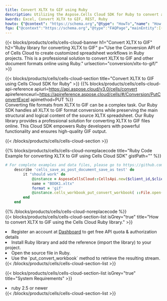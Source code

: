 ```yaml
---
title: Convert XLTX to GIF using Ruby 
description: Utilizing the Aspose.Cells Cloud SDK for Ruby to convert a XLTX format file to a GIF format file. 
kwords: Excel, Convert XLTX to GIF, REST, Ruby
howto: {"@context": "https://schema.org","@type": "HowTo","name": "How to convert XLTX to GIF using the Cells Cloud Ruby library.","description": "How to convert XLTX to GIF using the Cells Cloud Ruby library.","image": {"@type": "ImageObject"},"url": "/ruby/conversion/xltx-to-gif/","step": [{ "@type": "HowToStep","name": "How to convert XLTX to GIF using the Cells Cloud Ruby library. step 1", "image": {"@type": "ImageObject",},"url": "/ruby/conversion/xltx-to-gif/","text": "Register an account at <a href='https://dashboard.aspose.cloud/'>Dashboard</a> to get free API quota & authorization details",},{ "@type": "HowToStep","name": "How to convert XLTX to GIF using the Cells Cloud Ruby library. step 1", "image": {"@type": "ImageObject",},"url": "/ruby/conversion/xltx-to-gif/","text": "Install Ruby library and add the reference (import the library) to your project.",},{ "@type": "HowToStep","name": "How to convert XLTX to GIF using the Cells Cloud Ruby library. step 1", "image": {"@type": "ImageObject",},"url": "/ruby/conversion/xltx-to-gif/","text": "Open the source file in Ruby.",},{ "@type": "HowToStep","name": "How to convert XLTX to GIF using the Cells Cloud Ruby library. step 1", "image": {"@type": "ImageObject",},"url": "/ruby/conversion/xltx-to-gif/","text": "Use the `put_convert_workbook` method to retrieve the resulting stream.",}, ],"supply": {"@type": "HowToSupply","name": "document"},"tool": [{"@type": "HowToTool","name": "RubyMine, Visual Studio Code, Aptana Studio, NetBeans"},{"@type": "HowToTool","name": "Aspose Cells"}],"totalTime": "PT6M"}
fqa: {"@context":"https://schema.org","@type":"FAQPage","mainEntity":[{"@type":"Question","name":"Why convert file formats in C# using REST API?","acceptedAnswer":{"@type":"Answer","text":"Documents are encoded in many ways, and some files may be incompatible with the software you use. To open and read such files, just convert them to appropriate file formats.<br/><ol><li>Install .NET SDK and add the reference (import the library) to your project.</li><li>Open the source file in C# using REST API.</li><li>Call the PutConvertWorkbookRequest() method, passing an output filename with required extension.</li><li>Get the result of conversion as a separate file.</li></ol>"}},{"@type":"Question","name":"What file formats can I convert with your C# library?","acceptedAnswer":{"@type":"Answer","text":"We support a variety of file formats for conversion using .NET library, including XLSX, Excel, xls , PDF, CSV, HTML, Markdown, XML, PNG, JPG, TIFF, Json, TXT and many more."}},{"@type":"Question","name":"What is the maximum allowed file size for conversion using this .NET library?","acceptedAnswer":{"@type":"Answer","text":"There are no file size limits for format conversions using .NET library."}}]}
---
```



{{< blocks/products/cells/cells-cloud-banner h1="Convert XLTX to GIF" h2="Ruby library for converting XLTX to GIF" p="Use the Conversion API of of Cells Cloud to create customized spreadsheet workflows in Ruby projects. This is a professional solution to convert XLTX to GIF and other document formats online using Ruby." urlsection="conversion/xltx-to-gif/" >}}

{{< blocks/products/cells/cells-cloud-section  title="Convert XLTX to GIF using Cells Cloud SDK for Ruby" >}}
{{% blocks/products/cells/cells-cloud-api-reference  apiurl=https://api.aspose.cloud/v3.0/cells/convert  apireferenceurl=https://apireference.aspose.cloud/cells/#/Conversion/PutConvertExcel  apimethod=PUT %}}
<br/>
Converting file formats from XLTX to GIF can be a complex task. Our Ruby SDK handles all XLTX to GIF format conversions while preserving the main structural and logical content of the source XLTX spreadsheet. Our Ruby library provides a professional solution for converting XLTX to GIF files online. This Cloud SDK empowers Ruby developers with powerful functionality and ensures high-quality GIF output.

{{< /blocks/products/cells/cells-cloud-section >}}

{{% blocks/products/cells/cells-cloud-noreplacecode title="Ruby Code Example for converting XLTX to GIF using Cells Cloud SDK" gistPath="" %}}
 
```ruby
# For complete examples and data files, please go to https://github.com/aspose-cells-cloud/aspose-cells-cloud-ruby/
    describe 'cells_save_as_post_document_save_as test' do
        it "should work" do
            @instance = AsposeCellsCloud::CellsApi.new($client_id,$client_secret,"v3.0","https://api.aspose.cloud/")
            name = "BOOK1.xltx"
            format = 'gif'
            @instance.cells_workbook_put_convert_workbook( ::File.open(File.expand_path("data/"+name),"r")  {|io| io.read(io.size) },{:format=>format})     
        end
    end
```
 
{{% /blocks/products/cells/cells-cloud-noreplacecode  %}}
<br/>
{{< blocks/products/cells/cells-cloud-section-list isGrey="true"  title="How to convert XLTX to GIF using the Cells Cloud Ruby library." >}}
<li>Register an account at <a href="https://dashboard.aspose.cloud/">Dashboard</a> to get free API quota & authorization details</li>
<li>Install Ruby library and add the reference (import the library) to your project.</li>
<li>Open the source file in Ruby.</li>
<li>Use the `put_convert_workbook` method to retrieve the resulting stream.</li>
{{< /blocks/products/cells/cells-cloud-section-list >}}

{{< blocks/products/cells/cells-cloud-section-list isGrey="true"  title="System Requirements" >}}
<li>ruby 2.5 or newer</li>
{{< /blocks/products/cells/cells-cloud-section-list >}}

